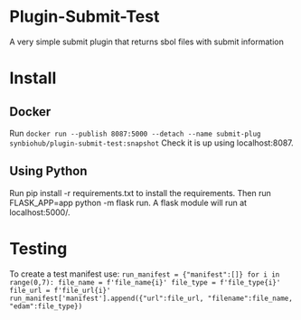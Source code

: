 # Plugin-Submit-Test
A very simple submit plugin that returns sbol files with submit information

# Install
## Docker
Run `docker run --publish 8087:5000 --detach --name submit-plug synbiohub/plugin-submit-test:snapshot`
Check it is up using localhost:8087.

## Using Python
Run pip install -r requirements.txt to install the requirements. Then run FLASK_APP=app python -m flask run. A flask module will run at localhost:5000/.

# Testing
To create a test manifest use:
`run_manifest = {"manifest":[]}
for i in range(0,7):
    file_name = f'file_name{i}'
    file_type = f'file_type{i}'
    file_url = f'file_url{i}'
    run_manifest['manifest'].append({"url":file_url,
                                     "filename":file_name,
                                     "edam":file_type})`
